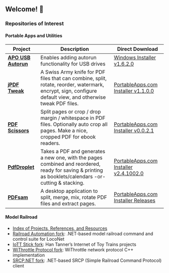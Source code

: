 ## Welcome! 👋

### Repositories of Interest
#### Portable Apps and Utilities
| Project | Description | Direct Download |
| ------- | ----------- | --------------- |
| [**APO USB Autorun**](https://github.com/mesheets/APO-UsbAutorun) | Enables adding autorun functionality for USB drives | [Windows Installer v1.6.2.0](https://github.com/mesheets/APO-UsbAutorun/releases/download/v1.6.2.0/APO_UsbAutorun-1.6.2.0.exe) |
| [**jPDF Tweak**](https://github.com/mesheets/PAF-jPdfTweakPortable) | A Swiss Army knife for PDF files that can combine, split, rotate, reorder, watermark, encrypt, sign, configure default view, and otherwise tweak PDF files. | [PortableApps.com Installer v1.1.0.0](https://github.com/mesheets/PAF-jPdfTweakPortable/releases/download/v1.1-Release1-Portable/jPdfTweakPortable_1.1.0.0_Release_1.paf.exe) |
| [**PDF Scissors**]() | Split pages or crop / drop margin / whitespace in PDF files. Optionally auto crop all pages. Make a nice, cropped PDF for ebook readers. | [PortableApps.com Installer v0.0.2.1](https://github.com/mesheets/PAF-PdfScissorsPortable/releases/download/v0.0.2.1-paf-r1/PdfScissorsPortable_0.0.2.1_Release_1.paf.exe) |
| [**PdfDroplet**](https://github.com/mesheets/PAF-PdfDroplet) | Takes a PDF and generates a new one, with the pages combined and reordered, ready for saving & printing as booklets/calendars -or- cutting & stacking. | [PortableApps.com Installer v2.4.1002.0](https://github.com/mesheets/PAF-PdfDroplet/releases/download/v2.4.1002/PdfDropletPortable_2.4.1002.0_Release_1.paf.exe) |
| [**PDFsam**](https://github.com/mesheets/PAF-PDFsam) | A desktop application to split, merge, mix, rotate PDF files and extract pages. | [PortableApps.com Installer Releases](https://github.com/mesheets/PAF-PDFsam/releases) |

#### Model Railroad
* [Index of Projects, References, and Resources](https://github.com/mesheets/ThrottleLibrary.Client)
* [Railroad Automation fork](https://github.com/mesheets/RRAuto): .NET-based model railroad command and control suite for LocoNet
* [IoTT Stick fork](https://github.com/mesheets/IoTTStick): Han Tanner’s Internet of Toy Trains projects
* [WiThrottle Protocol fork](https://github.com/mesheets/WiThrottleProtocol-Cpp): WiThrottle network protocol C++ implementation
* [SRCP.NET fork](https://github.com/mesheets/SRCP.NET): .NET-based SRCP (Simple Railroad Command Protocol) client
